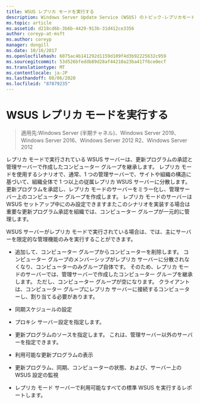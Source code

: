 ```yaml
---
title: WSUS レプリカ モードを実行する
description: Windows Server Update Service (WSUS) のトピック-レプリカモードの構成方法
ms.topic: article
ms.assetid: d218cd6b-3b6b-4429-913b-31d412ce3356
author: coreyp-at-msft
ms.author: coreyp
manager: dongill
ms.date: 10/16/2017
ms.openlocfilehash: 6075ac4b141292d1159d109f4d3b92225632c959
ms.sourcegitcommit: 53d526bfeddb89d28af44210a23ba417f6ce0ecf
ms.translationtype: MT
ms.contentlocale: ja-JP
ms.lasthandoff: 08/06/2020
ms.locfileid: "87879235"
---
```

# <a name="running-wsus-replica-mode"></a>WSUS レプリカ モードを実行する

>適用先:Windows Server (半期チャネル)、Windows Server 2019、Windows Server 2016、Windows Server 2012 R2、Windows Server 2012

レプリカ モードで実行されている WSUS サーバーは、更新プログラムの承認と管理サーバーで作成したコンピューター グループを継承します。 レプリカ モードを使用するシナリオで、通常、1 つの管理サーバーで、サイトや組織の構造に基づいて、組織全体で 1 つ以上の従属レプリカ WSUS サーバーに分散します。 更新プログラムを承認し、レプリカ モードのサーバーをミラー化し、管理サーバー上のコンピューター グループを作成します。 レプリカ モードのサーバーは WSUS セットアップ中にのみ設定できますまたこのシナリオを実装する場合は重要な更新プログラム承認を組織では、コンピューター グループが一元的に管理します。

WSUS サーバーがレプリカ モードで実行されている場合は、では、主にサーバーを限定的な管理機能のみを実行することができます。

-   追加して、コンピューター グループからコンピューターを削除します。 コンピューター グループのメンバーシップがレプリカ サーバーに分散されなくなり、コンピューターのみグループ自体です。 そのため、レプリカ モードのサーバーでは、管理サーバーで作成したコンピューター グループを継承します。 ただし、コンピューター グループが空になります。 クライアントは、コンピューター グループにレプリカ サーバーに接続するコンピューターし、割り当てる必要があります。

-   同期スケジュールの設定

-   プロキシ サーバー設定を指定します。

-   更新プログラムのソースを指定します。 これは、管理サーバー以外のサーバーを指定できます。

-   利用可能な更新プログラムの表示

-   更新プログラム、同期、コンピューターの状態、および、サーバー上の WSUS 設定の監視

-   レプリカ モード サーバーで利用可能なすべての標準 WSUS を実行するレポートします。



